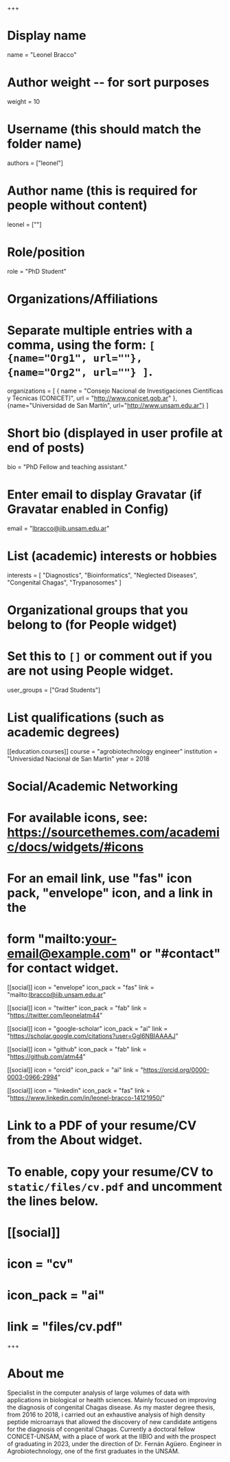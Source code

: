 +++
# Display name
name = "Leonel Bracco"

# Author weight -- for sort purposes
weight = 10

# Username (this should match the folder name)
authors = ["leonel"]

# Author name (this is required for people without content)
leonel = [""]

# Role/position
role = "PhD Student"

# Organizations/Affiliations
#   Separate multiple entries with a comma, using the form: `[ {name="Org1", url=""}, {name="Org2", url=""} ]`.
organizations = [ { name = "Consejo Nacional de Investigaciones Científicas y Técnicas (CONICET)", url = "http://www.conicet.gob.ar" }, {name="Universidad de San Martín", url="http://www.unsam.edu.ar"} ]

# Short bio (displayed in user profile at end of posts)
bio = "PhD Fellow and teaching assistant."

# Enter email to display Gravatar (if Gravatar enabled in Config)
email = "lbracco@iib.unsam.edu.ar"

# List (academic) interests or hobbies
interests = [
  "Diagnostics",
  "Bioinformatics",
  "Neglected Diseases",
  "Congenital Chagas",
  "Trypanosomes"
]

# Organizational groups that you belong to (for People widget)
#   Set this to `[]` or comment out if you are not using People widget.
user_groups = ["Grad Students"]

# List qualifications (such as academic degrees)
[[education.courses]]
  course = "agrobiotechnology engineer"
  institution = "Universidad Nacional de San Martín"
  year = 2018

# Social/Academic Networking
# For available icons, see: https://sourcethemes.com/academic/docs/widgets/#icons
#   For an email link, use "fas" icon pack, "envelope" icon, and a link in the
#   form "mailto:your-email@example.com" or "#contact" for contact widget.

[[social]]
  icon = "envelope"
  icon_pack = "fas"
  link = "mailto:lbracco@iib.unsam.edu.ar"

[[social]]
  icon = "twitter"
  icon_pack = "fab"
  link = "https://twitter.com/leonelatm44"

[[social]]
  icon = "google-scholar"
  icon_pack = "ai"
  link = "https://scholar.google.com/citations?user=Ggl6NBIAAAAJ"

[[social]]
  icon = "github"
  icon_pack = "fab"
  link = "https://github.com/atm44"
  
[[social]]
  icon = "orcid"
  icon_pack = "ai"
  link = "https://orcid.org/0000-0003-0966-2994"

[[social]]
  icon = "linkedin"
  icon_pack = "fas"
  link = "https://www.linkedin.com/in/leonel-bracco-14121950/"

# Link to a PDF of your resume/CV from the About widget.
# To enable, copy your resume/CV to `static/files/cv.pdf` and uncomment the lines below.
# [[social]]
#   icon = "cv"
#   icon_pack = "ai"
#   link = "files/cv.pdf"

+++

# About me 

Specialist in the computer analysis of large volumes of data with applications in biological or health sciences. Mainly focused on improving the diagnosis of congenital Chagas disease.
As my master degree thesis, from 2016 to 2018, i carried out an exhaustive analysis of high density peptide microarrays that allowed the discovery of new candidate antigens for the diagnosis of congenital Chagas. Currently a doctoral fellow CONICET-UNSAM, with a place of work at the IIBIO and with the prospect of graduating in 2023, under the direction of Dr. Fernán Agüero. 
Engineer in Agrobiotechnology, one of the first graduates in the UNSAM.

